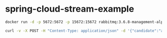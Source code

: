 # spring-cloud-stream-example

```bash
docker run -d -p 5672:5672 -p 15672:15672 rabbitmq:3.6.8-management-alpine
```


```bash
curl -v -X POST -H "Content-Type: application/json" -d '{"candidate":"anyCandidate"}' "http://localhost:8080/votes"
```